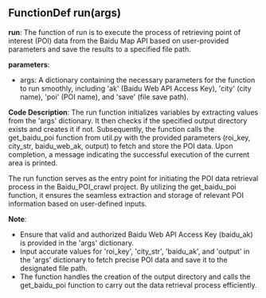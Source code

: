 ## FunctionDef run(args)
**run**: The function of run is to execute the process of retrieving point of interest (POI) data from the Baidu Map API based on user-provided parameters and save the results to a specified file path.

**parameters**:
- args: A dictionary containing the necessary parameters for the function to run smoothly, including 'ak' (Baidu Web API Access Key), 'city' (city name), 'poi' (POI name), and 'save' (file save path).

**Code Description**:
The run function initializes variables by extracting values from the 'args' dictionary. It then checks if the specified output directory exists and creates it if not. Subsequently, the function calls the get_baidu_poi function from util.py with the provided parameters (roi_key, city_str, baidu_web_ak, output) to fetch and store the POI data. Upon completion, a message indicating the successful execution of the current area is printed.

The run function serves as the entry point for initiating the POI data retrieval process in the Baidu_POI_crawl project. By utilizing the get_baidu_poi function, it ensures the seamless extraction and storage of relevant POI information based on user-defined inputs.

**Note**:
- Ensure that valid and authorized Baidu Web API Access Key (baidu_ak) is provided in the 'args' dictionary.
- Input accurate values for 'roi_key', 'city_str', 'baidu_ak', and 'output' in the 'args' dictionary to fetch precise POI data and save it to the designated file path.
- The function handles the creation of the output directory and calls the get_baidu_poi function to carry out the data retrieval process efficiently.
